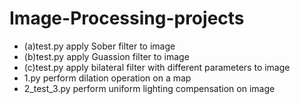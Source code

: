 # Image-Processing-projects
* (a)test.py apply Sober filter to image
* (b)test.py apply Guassion filter to image
* (c)test.py apply bilateral filter with different parameters to image
* 1.py perform dilation operation on a map
* 2_test_3.py perform uniform lighting compensation on image 
